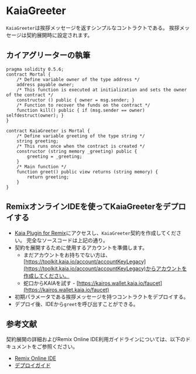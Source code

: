 # KaiaGreeter

`KaiaGreeter`は挨拶メッセージを返すシンプルなコントラクトである。 挨拶メッセージは契約展開時に設定されます。

## カイアグリーターの執筆<a href="#writing-kaiagreeter" id="writing-kaiagreeter"></a>

```
pragma solidity 0.5.6;
contract Mortal {
    /* Define variable owner of the type address */
    address payable owner;
    /* This function is executed at initialization and sets the owner of the contract */
    constructor () public { owner = msg.sender; }
    /* Function to recover the funds on the contract */
    function kill() public { if (msg.sender == owner) selfdestruct(owner); }
}

contract KaiaGreeter is Mortal {
    /* Define variable greeting of the type string */
    string greeting;
    /* This runs once when the contract is created */
    constructor (string memory _greeting) public {
        greeting = _greeting;
    }
    /* Main function */
    function greet() public view returns (string memory) {
        return greeting;
    }
}
```

## RemixオンラインIDEを使ってKaiaGreeterをデプロイする<a href="#deploying-kaiagreeter-using-kaia-ide" id="deploying-kaiagreeter-using-kaia-ide"></a>

- [Kaia Plugin for Remix](https://ide.kaia.io)にアクセスし、`KaiaGreeter`契約を作成してください。 完全なソースコードは上記の通り。
- 契約を展開するために使用するアカウントを準備します。
  - まだアカウントをお持ちでない方は、[https://toolkit.kaia.io/account/accountKeyLegacy](https://toolkit.kaia.io/account/accountKeyLegacy)からアカウントを作成してください。
  - 蛇口からKAIAを試す - [https://kairos.wallet.kaia.io/faucet](https://kairos.wallet.kaia.io/faucet)
- 初期パラメータである挨拶メッセージを持つコントラクトをデプロイする。
- デプロイ後、IDEから`greet`を呼び出すことができる。

## 参考文献<a href="#references" id="references"></a>

契約展開の詳細およびRemix Online IDE利用ガイドラインについては、以下のドキュメントをご参照ください。

- [Remix Online IDE](../../smart-contracts/ide-and-tools/ide-and-tools.md#kaia-ide)
- [デプロイガイド](../deploy/deploy.md)
